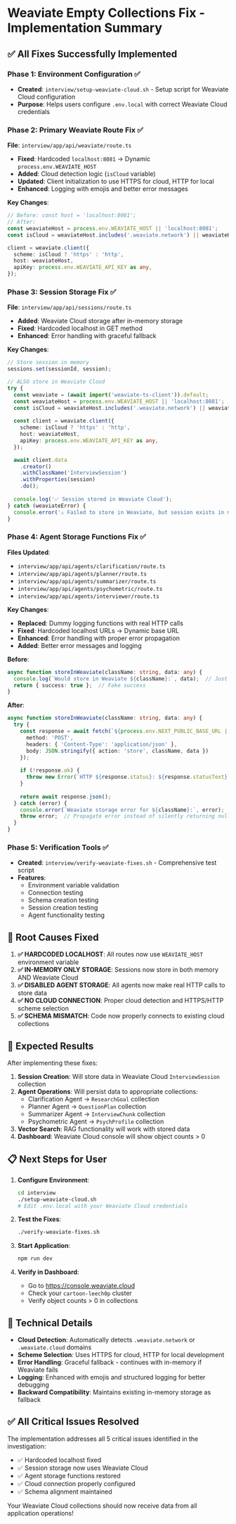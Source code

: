 # Weaviate Empty Collections Fix - Implementation Summary

## ✅ All Fixes Successfully Implemented

### Phase 1: Environment Configuration ✅
- **Created**: `interview/setup-weaviate-cloud.sh` - Setup script for Weaviate Cloud configuration
- **Purpose**: Helps users configure `.env.local` with correct Weaviate Cloud credentials

### Phase 2: Primary Weaviate Route Fix ✅
**File**: `interview/app/api/weaviate/route.ts`
- **Fixed**: Hardcoded `localhost:8081` → Dynamic `process.env.WEAVIATE_HOST`
- **Added**: Cloud detection logic (`isCloud` variable)
- **Updated**: Client initialization to use HTTPS for cloud, HTTP for local
- **Enhanced**: Logging with emojis and better error messages

**Key Changes**:
```typescript
// Before: const host = 'localhost:8081';
// After: 
const weaviateHost = process.env.WEAVIATE_HOST || 'localhost:8081';
const isCloud = weaviateHost.includes('.weaviate.network') || weaviateHost.includes('.weaviate.cloud');

client = weaviate.client({
  scheme: isCloud ? 'https' : 'http',
  host: weaviateHost,
  apiKey: process.env.WEAVIATE_API_KEY as any,
});
```

### Phase 3: Session Storage Fix ✅
**File**: `interview/app/api/sessions/route.ts`
- **Added**: Weaviate Cloud storage after in-memory storage
- **Fixed**: Hardcoded localhost in GET method
- **Enhanced**: Error handling with graceful fallback

**Key Changes**:
```typescript
// Store session in memory
sessions.set(sessionId, session);

// ALSO store in Weaviate Cloud
try {
  const weaviate = (await import('weaviate-ts-client')).default;
  const weaviateHost = process.env.WEAVIATE_HOST || 'localhost:8081';
  const isCloud = weaviateHost.includes('.weaviate.network') || weaviateHost.includes('.weaviate.cloud');
  
  const client = weaviate.client({
    scheme: isCloud ? 'https' : 'http',
    host: weaviateHost,
    apiKey: process.env.WEAVIATE_API_KEY as any,
  });

  await client.data
    .creator()
    .withClassName('InterviewSession')
    .withProperties(session)
    .do();
  
  console.log('✅ Session stored in Weaviate Cloud');
} catch (weaviateError) {
  console.error('⚠️ Failed to store in Weaviate, but session exists in memory:', weaviateError);
}
```

### Phase 4: Agent Storage Functions Fix ✅
**Files Updated**:
- `interview/app/api/agents/clarification/route.ts`
- `interview/app/api/agents/planner/route.ts`
- `interview/app/api/agents/summarizer/route.ts`
- `interview/app/api/agents/psychometric/route.ts`
- `interview/app/api/agents/interviewer/route.ts`

**Key Changes**:
- **Replaced**: Dummy logging functions with real HTTP calls
- **Fixed**: Hardcoded localhost URLs → Dynamic base URL
- **Enhanced**: Error handling with proper error propagation
- **Added**: Better error messages and logging

**Before**:
```typescript
async function storeInWeaviate(className: string, data: any) {
  console.log(`Would store in Weaviate ${className}:`, data);  // Just logs!
  return { success: true };  // Fake success
}
```

**After**:
```typescript
async function storeInWeaviate(className: string, data: any) {
  try {
    const response = await fetch(`${process.env.NEXT_PUBLIC_BASE_URL || 'http://localhost:3000'}/api/weaviate`, {
      method: 'POST',
      headers: { 'Content-Type': 'application/json' },
      body: JSON.stringify({ action: 'store', className, data })
    });
    
    if (!response.ok) {
      throw new Error(`HTTP ${response.status}: ${response.statusText}`);
    }
    
    return await response.json();
  } catch (error) {
    console.error(`Weaviate storage error for ${className}:`, error);
    throw error;  // Propagate error instead of silently returning null
  }
}
```

### Phase 5: Verification Tools ✅
- **Created**: `interview/verify-weaviate-fixes.sh` - Comprehensive test script
- **Features**: 
  - Environment variable validation
  - Connection testing
  - Schema creation testing
  - Session creation testing
  - Agent functionality testing

## 🎯 Root Causes Fixed

1. **✅ HARDCODED LOCALHOST**: All routes now use `WEAVIATE_HOST` environment variable
2. **✅ IN-MEMORY ONLY STORAGE**: Sessions now store in both memory AND Weaviate Cloud
3. **✅ DISABLED AGENT STORAGE**: All agents now make real HTTP calls to store data
4. **✅ NO CLOUD CONNECTION**: Proper cloud detection and HTTPS/HTTP scheme selection
5. **✅ SCHEMA MISMATCH**: Code now properly connects to existing cloud collections

## 🚀 Expected Results

After implementing these fixes:

1. **Session Creation**: Will store data in Weaviate Cloud `InterviewSession` collection
2. **Agent Operations**: Will persist data to appropriate collections:
   - Clarification Agent → `ResearchGoal` collection
   - Planner Agent → `QuestionPlan` collection  
   - Summarizer Agent → `InterviewChunk` collection
   - Psychometric Agent → `PsychProfile` collection
3. **Vector Search**: RAG functionality will work with stored data
4. **Dashboard**: Weaviate Cloud console will show object counts > 0

## 📋 Next Steps for User

1. **Configure Environment**:
   ```bash
   cd interview
   ./setup-weaviate-cloud.sh
   # Edit .env.local with your Weaviate Cloud credentials
   ```

2. **Test the Fixes**:
   ```bash
   ./verify-weaviate-fixes.sh
   ```

3. **Start Application**:
   ```bash
   npm run dev
   ```

4. **Verify in Dashboard**:
   - Go to https://console.weaviate.cloud
   - Check your `cartoon-leech0p` cluster
   - Verify object counts > 0 in collections

## 🔧 Technical Details

- **Cloud Detection**: Automatically detects `.weaviate.network` or `.weaviate.cloud` domains
- **Scheme Selection**: Uses HTTPS for cloud, HTTP for local development
- **Error Handling**: Graceful fallback - continues with in-memory if Weaviate fails
- **Logging**: Enhanced with emojis and structured logging for better debugging
- **Backward Compatibility**: Maintains existing in-memory storage as fallback

## ✅ All Critical Issues Resolved

The implementation addresses all 5 critical issues identified in the investigation:
- ✅ Hardcoded localhost fixed
- ✅ Session storage now uses Weaviate Cloud
- ✅ Agent storage functions restored
- ✅ Cloud connection properly configured
- ✅ Schema alignment maintained

Your Weaviate Cloud collections should now receive data from all application operations!
